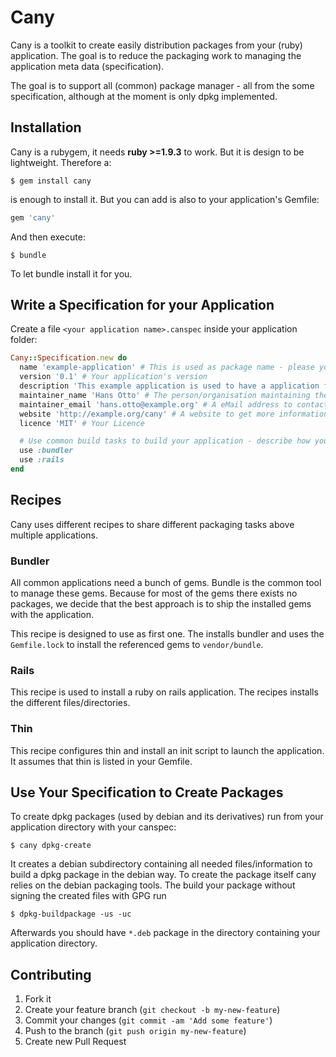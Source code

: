 # Cany

Cany is a toolkit to create easily distribution packages from your (ruby) application. The goal is to reduce the packaging work to managing the application meta data (specification).

The goal is to support all (common) package manager - all from the some specification, although at the moment is only dpkg implemented.


## Installation

Cany is a rubygem, it needs **ruby >=1.9.3** to work. But it is design to be lightweight. Therefore a:

    $ gem install cany

is enough to install it. But you can add is also to your application's Gemfile:

```ruby
gem 'cany'
```

And then execute:

    $ bundle

To let bundle install it for you.


## Write a Specification for your Application

Create a file ``<your application name>.canspec`` inside your application folder:

```ruby
Cany::Specification.new do
  name 'example-application' # This is used as package name - please you only ASCII letters, - and literals.
  version '0.1' # Your application's version
  description 'This example application is used to have a application for that this README can describe how it is packaged with cany' # A short description for you application. Should not longer than a few paragraphs
  maintainer_name 'Hans Otto' # The person/organisation maintaining the package
  maintainer_email 'hans.otto@example.org' # A eMail address to contact the maintainer
  website 'http://example.org/cany' # A website to get more information about the application
  licence 'MIT' # Your Licence

  # Use common build tasks to build your application - describe how your application needs to be build
  use :bundler
  use :rails
end
```


## Recipes

Cany uses different recipes to share different packaging tasks above multiple applications.

### Bundler

All common applications need a bunch of gems. Bundle is the common tool to manage these gems. Because for most of the gems there exists no packages, we decide that the best approach is to ship the installed gems with the application.

This recipe is designed to use as first one. The installs bundler and uses the ``Gemfile.lock`` to install the referenced gems to ``vendor/bundle``.

### Rails

This recipe is used to install a ruby on rails application. The recipes installs the different files/directories.

### Thin

This recipe configures thin and install an init script to launch the application. It assumes that thin is listed in your Gemfile.



## Use Your Specification to Create Packages

To create dpkg packages (used by debian and its derivatives) run from your application directory with your canspec:

    $ cany dpkg-create

It creates a debian subdirectory containing all needed files/information to build a dpkg package in the debian way. To create the package itself cany relies on the debian packaging tools. The build your package without signing the created files with GPG run

    $ dpkg-buildpackage -us -uc

Afterwards you should have ``*.deb`` package in the directory containing your application directory.


## Contributing

1. Fork it
2. Create your feature branch (`git checkout -b my-new-feature`)
3. Commit your changes (`git commit -am 'Add some feature'`)
4. Push to the branch (`git push origin my-new-feature`)
5. Create new Pull Request
